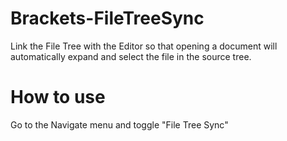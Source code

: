 Brackets-FileTreeSync
=====================

Link the File Tree with the Editor so that opening a document will automatically expand and select the file in the source tree.


How to use
=====================

Go to the Navigate menu and toggle "File Tree Sync"
